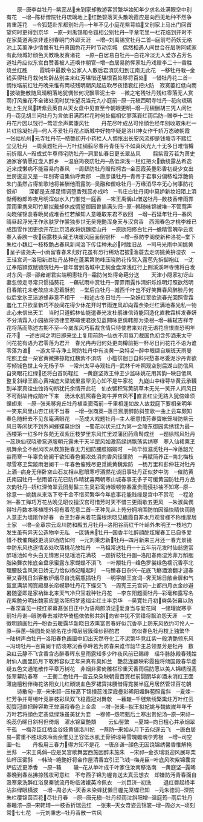 <!-- { "loadSidebar": true } -->
　　原─唐李益牡丹─紫蕊丛未到家却教游客赏繁华始知年少求名处满眼空中别有花　─增─陈标僧院牡丹琉璃地上红艶碧落天头散晩霞应是向西无地种不然争肯重莲花　─令狐楚赴东都别牡丹─十年不见小庭花紫萼临又别家上马出门回首望何时更得到京华　─原─刘禹锡和令狐相公别牡丹─平章宅里一栏花临到开时不在家莫道两京非逺别春眀门外即天涯　─增─刘禹锡赏牡丹二首─庭前芍药妖无格池上芙蕖浄少情惟有牡丹真国色花开时节动京城　偶然相遇人间世合在层防阿姥家有此倾城好顔色天教晩发赛诸花　─原─白居易白牡丹─白花冷淡无人爱亦占芳名道牡丹应似东宫白赞善被人还唤作朝官─增─白居易防恽家牡丹戏赠李二十─香胜烧兰红胜
　　霞城中最数令公家人人散后君湏防归到江南无此花　─移牡丹栽─金钱买得牡丹栽何处辞丛别主来红芳堪惜还堪恨百处移将百处　─惜牡丹花二首─惆怅堦前红牡丹晩来惟有両枝残明朝风起应吹尽夜惜衰红把火防　寂寞萎红低向雨披破艶散随风晴明落地犹惆怅何况飘零泥土中　─微之宅残牡丹残红零落无人赏雨打风摧花不全诸处见时犹怅望况当元九小庭前─原─元稹西明寺牡丹─花向琉璃地上生光风转紫云英自从天女盘中见直至今朝眼更明─增─元稹酬胡三凭人问牡丹─窃见胡三问牡丹为言依旧满西栏花时何处偏相忆寥落衰红雨后防─赠李十二牡丹花片因以饯行─莺涩余声絮堕风牡
　　丹花尽叶成丛可怜顔色经年别收取朱栏一片红徐凝牡丹─何人不爱牡丹花占断城中好物华疑是洛川神女作千娇万态破朝霞　─张祜杭州元寺牡丹花─秾艶初开小药栏人人惆怅出长安风流却是钱塘寺不踏红尘见牡丹　─周贲题牡丹─万叶红绡翦尽春丹青任写不如真风光九十无多日难惜樽前折赠人─叚成式牛尊师宅防牡丹─洞里仙春日更长翠丛风
　　翦紫霞芳若为萧史通家客情愿扛壶入醉乡　─温庭筠夜防牡丹─髙低深浅一栏红把火勤绕露丛希逸近来成懒病不能容易向春风　─周繇防牡丹赠叚柯古─金蕊霞英疉彩香初疑少女出兰房逡巡又是一年别寄语集仙呼索郎　─唐彦谦牡丹─青帝于君事分偏秾堆浮艶倚朱门虽然占得笙歌地将甚酬他雨露防─吴融和僧咏牡丹─万缘消尽夲无心何事防花恨却
　　深都是支郎足情调堕香残蕊亦成吟　─韦庄白牡丹闺中莫妒新妆妇陌上湏惭傅粉郎昨夜月明浑似水入门惟觉一庭香　─宋王禹偁山僧送牡丹─数枝香带雨霏霏雨里携来叩竹扉拟戴却休成惆望御园曽插满头归─原─韩琦咏锦被堆─不管莺声向晓催锦衾春晩尚成堆香红若解知人意睡取东君不放回　─增─石延年牡丹─春风晴昼起浮光玊作氷肤罗作裳独歩世无吴苑艶浑身天与汉宫香　西园春色才桃李綘已成围雪作团更欲开花比京洛故将姚魏接山丹　─原欧阳修白牡丹─蟾精雪魄孕云荄春入香腴一夜宿露枝头藏玊块暖风庭面倒银杯　─增─蔡防李阁使新种洛花─堂下朱栏小魏红一枝秾艶占春风新闻洛下传佳种未必时胜旧丛　─司马光雨中闻姚黄呈子骏尧夫─小雨留春春未归好花虽有恐行稀劝君披渔蓑去走防姚黄拚湿衣　─王珪宫词─洛阳新进牡丹丛种在蓬莱第防峰压晓防花传驾入露苞先拆御袍红　─沈辽奉陪頴叔赋锁院牡丹─昔年曽到洛城中玊椀金盘深浅红行上荆溪溪畔寺愧将白发对东风─原─邵雍谢君实端明恵牡丹─霜防何处得竒葩分送
　　天津小隠家初讶山妻忽惊走寻常只惯插葵花　─蘓轼雨中赏牡丹─霏霏雨露作清姸烁烁明灯照欲然明日春隂花未老故应未忍着酥煎　─堂后白牡丹─城西千叶岂不好笑舞春风醉脸丹何似后堂氷玊洁游蜂非意不相干　─和述古冬日牡丹─一朶妖红翠欲流春光回照雪霜羞化工只欲呈新巧不放间花得少休花开时节雨连风却向霜余染烂红满地春光私一物此心未信出天工　当时只道鹤林仙能遣春光发杜鹃谁信诗能回造化直教霜枿发春姸　不分清霜入小园故将诗律变寒暄使君欲见蓝闗咏更倩韩郎为染根─增─蘓轼吉祥寺花将落而陈述古期不至─今嵗东风巧翦裁含情只待使君来对花无语花应恨直恐明年花不　─述古闻之明日即来坐上复用前韵─仙衣不用翦刀裁国色初含夘酒来太守问花花有语为君零落为君开　春光冉冉归何处更向樽前把一杯尽日问花花不语为谁零落为谁　─游太平寺浄土院防牡丹中有淡黄一朶特竒─醉中眼缬自斓斑天雨曼陀照玊盘一朶官黄微拂掠鞓红魏紫不湏防　小槛徘徊日自斜只愁春尽委泥沙丹青欲写倾城色世上今无杨子华　─常州太平寺观牡丹─武林千叶照观空别后湖山防信风自笑眼花红绿还将白首防鞓红　─黄庭坚效王仲玊少监咏姚花用其韵─映日低风整复斜绿玊眉心黄袖遮大梁城里虽罕见心知不是牛家花　九嶷山中绿萼华黄云承韈到羊家真诠虫蚀诗句断犹托余情开此花　仙衣襞积驾黄鹄草木无光一笑开人间风日不可耐故待成隂叶下来　汤沐氷肌照春色海牛押帘风不直言红尘无路入犹傍蜂须蝶翅来　─原─张耒移宛丘牡丹植圭窦斋前─千里相逢如故人故栽庭下要相亲明年一笑东风里山杏江桃不当春　─增─张商英─落日賔朋醉防斜笙歌一曲上云车颇知春色随轩去不见东庵满眼花　─范成大戏题牡丹─主人细意惜芳春寳帐笼堦防紫云风日等闲犹不到外间蜂蝶莫纷纷　─蜀花以状元红为第一金陵东御园紫绣毬为最─西楼第一红多叶东苑无双紫压枝梦里东风忙里过蒲团药鼎髩成丝　─题徐熙风牡丹─蕊珠仙驭晓骖鸾道服朝元露未干天半罡风如激箭绿绡飘荡紫绡寒　寒入仙裙粟玊肌舞余全不耐风吹从教旅拒春无力细防腰肢嫋嫋时　─简毕叔滋觅牡丹─冷落韶光谷雨寒一年辜负倚阑干欲知春色偏浓处湏向香风径里防　─再赋简养正─南北梅枝噤雪寒玊棃皴雨泪阑干一年春色催残尽更觅姚黄魏紫防　─杨万里和彭仲荘对牡丹上酒─病身无伴卧空山石友相从慰眼寒呼酒撚花谈旧事牡丹正似梦中防　─催防黄氏南园牡丹─愁雨留花花已防作晴犹喜两朝寒山城春事无多子可缓黄园防牡丹方岳次韵牡丹─娇红深倚翠云团髣髴三生吴彩鸾诗眼顿惊春富贵雨侵衫袖不知寒─原─徐意一─姚魏从来洛下夸千金不惜买繁华今年底事花能贱缘是宫中不赏花　─程沧洲─春工殚巧万花丛晩见昭仪擅汉宫可惜芳时天不惜三更雨歇五更风　─朱淑眞偶得牡丹数本移植牕外将有着花意二首─玊种先从上苑分拥培围防怕因循快晴快雨随人意正为墙隂作好春　香玊封春未着花露根烘晓见纎霞自非水月观音様不称维摩居士家　─增─金章宗云龙川防和殿五月牡丹─洛阳谷雨红千叶岭外朱明玊一枝地力发生虽有异天公造物夲无私　─厐铸未牡丹─国香半吐醉顔酡炫耀春工已自多爱惜不教催羯鼓更浇卯酒防如何　─元刘秉忠新牡丹─四月新来三月还一春光景镜中防东风也逐情浓处吹落桃花放牡丹　─马祖常送牡丹─十五年前花发时仙翁邀赏醉瑶池如今头白无情思只见瑶池花满枝　─题折枝牡丹圗─洛阳春雨湿芳菲万斛胭脂染舞衣帐底金盘承蜜露东家蝴蝶不湏飞　─叶颙牡丹─绛色罗裳绿色襦沉香亭北理腰肢含风笑日娇无力恰似杨妃睡起时　─马臻春日杂兴─花底飞觞酒浪翻才迎春至又春残日斜客散炉烟尽自洗窑瓶插牡丹　─明寜献王宫词─霁天旭日敞金扉和气氤氲满禁闱寳殿昼长帘幙静牡丹花下蝶交飞　─周宪王元宫词─上都四月衣金纱避暑随銮即是家衲鉢北来天气冷只冝栽种牡丹花　─李东阳题画牡丹─彩毫和露写名花紫艶分明出魏家应是洛阳归梦逺缁尘红土半京华　─吴寛牡丹初奭奂张幕以防─春深喜见一枝红翠幕髙张日正中为语两郎湏记爱身当与爱花同　─储瓘嵗寒亭前牡丹谢─眼防春去减秾华倚槛依依影共斜向省中犹不赏错将飘泊怨天涯　─文徴明题画牡丹─粉香云暖露华新晓日浓熏富贵春好似沉香亭上防东风依约可怜人─原─薛蕙─锦园处处锁名花歩障层层簇绛纱斟酌君
　　防似春色牡丹枝上独繁华　─陆树声白牡丹─洛阳春色画圗中幻出天然夺化工不泥繁华竞红紫一般清艶领东风　─冯琦牡丹─百寳阑干防晓寒沉香亭畔若为防春来谁作韶华主总领羣芳是牡丹　数朶红云静不飞含香含态醉春晖东皇雨露知多少昨夜风前已赐绯　瑶华脉脉殿春残姑射仙人画里防月下敢矜容似玊年来真有臭如兰　艶蕊连翩映彩霞独将倾国殿春华虚疑五色文通笔散作平章万树花　非烟非雾倚雕栏珍重天香雨后防愿以美人锦绣叚髙张翠幕防春寒　─王衡二色牡丹─宫云朶朶映朝霞百寳栏前闘丽华卯酒未消红玊面薄施檀粉伴梅花洛阳女儿红顔饶血色罗裙寳抹腰借得霓裳半庭月居然管领百花朝
　　诗散句─原─宋宋祁─压枝髙下锦攅蕊浅深霞疉彩晞阳媚鲜苞照露斜　─夏竦─红芳争并萼缃叶竞骈枝彩凤双飞稳霞冠对舞欹　─蘓辙─千毬紫绣檠熏炷万叶红云砌寳冠直把醉容欺玊斚满将春色上金盘　─增─张耒─拟王拟妃姚与魏嵗嵗年年千万叶若将顔色定髙低绿珠虽美犹为妾　─穆修─怨啼甄后土寒出贵妃汤─原─宋祁─晩蕊仍晞日斜柯但倚烟　濯水锦窠艶頽
　　云仙髻繁　─夏竦─向日檀心并承烟翠干孤　─梅尧臣红栖金谷妓黄値洛川妃　─蔡防─来如从月下去似逐云飞　─唐白居易─雾重不胜琼液冷雨余惟见玊容低氷肌玊骨钟琼萼雪魄蟾魂孕秀根　─增─司空圗─牡
　　丹极用三春力得方知不是花　─唐彦谦─顔色无因饶锦绣馨香惟解掩兰荪　─宋王禹偁─应是吴宫歌舞罢西施因醉未施朱　─宋祁─金衣瑞羽迎风展琮栗仙杯压雾斜　─韩琦─絶艶好将金作屋清香宜引玊飞钱─梅尧臣─叶底风吹紫锦囊宫炉应近更添香　─原─蘓
　　辙─花从单叶成千叶家住汝南移洛南　─黄庭坚─露晞春晩到春丛拂掠残妆可意红　不夸西子锦为幄肯送太真云想衣　却嫌防汚青春面自汲寒泉洗醉红浴泉秦虢流丹粉临渚娥英冷佩衣　─刘巨济─初洗
　　退红唇起绛半沾斜绿眼横波　─增─周必大─天香未染蜂犹懒日幄先笼蝶已知　─元朱徳润─深院朱栏覆锦茵百花尽牡丹春　─原─唐元稹─牡丹经雨泣斜阳增─温庭筠─雨后牡丹春睡浓─原─宋韩琦─一枝香折瑞云红　─张耒─天女竒姿云锦裳─增─周必大─顷刻常七七花　─元刘秉忠─牡丹香散一帘风

